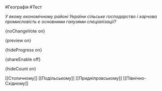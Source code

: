 #Географія #Тест

*У якому економічному районі України сільське господарство і харчова промисловість є основними галузями спеціалізації?*

{noChangeVote on}

{preview on}

{hideProgress on}

{shareEnable off}

{hideCount on}

[[Столичному]]
[[Подільському]]
[[Придніпровському]]
[[Північно-Східному]]
